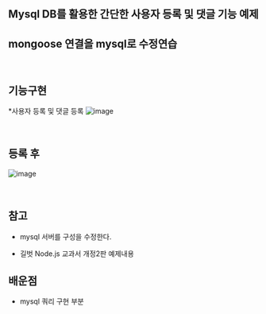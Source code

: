 ## Mysql DB를 활용한 간단한 사용자 등록 및 댓글 기능 예제

## mongoose 연결을 mysql로 수정연습

<br>

## 기능구현

\*사용자 등록 및 댓글 등록
![image](https://user-images.githubusercontent.com/30334829/152776768-1402f8e3-98ba-410a-a507-dce4a227dc75.png)

<br>

## 등록 후

![image](https://user-images.githubusercontent.com/30334829/152777192-cb59f4fa-252e-46d8-8476-379cb0b656da.png)

<br>

## 참고

- mysql 서버를 구성을 수정한다.

- 길벗 Node.js 교과서 개정2판 예제내용

## 배운점

- mysql 쿼리 구현 부분
